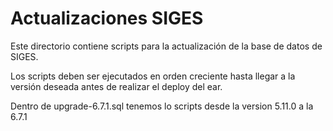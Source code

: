 # Actualizaciones SIGES

Este directorio contiene scripts para la actualización de la base de datos de SIGES.

Los scripts deben ser ejecutados en orden creciente hasta llegar a la versión deseada antes de realizar el deploy del ear.

Dentro de upgrade-6.7.1.sql tenemos lo scripts desde la version 5.11.0 a la 6.7.1
